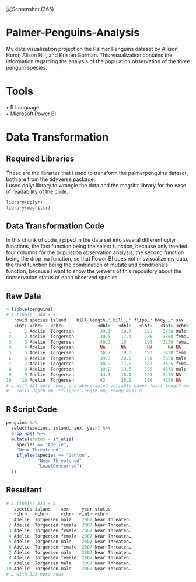 ![Screenshot (365)](https://user-images.githubusercontent.com/102712597/194695224-43a37b3a-2316-4295-8bb8-7cf07ca56f87.png)


# Palmer-Penguins-Analysis
My data visualization project on the Palmer Penguins dataset by Allison Horst, Alison Hill, and Kristen Gorman. This visualization contains the information regarding the analysis of the population observation of the three penguin species.

# Tools
• R Language <br>
• Microsoft Power BI

# Data Transformation

## Required Libraries
These are the libraries that i used to transform the palmerpenguins dataset, both are from the tidyverse package. <br>
I used dplyr library to wrangle the data and the magrittr library for the ease of readability of the code.

```r
library(dplyr)
library(magrittr)
```

## Data Transformation Code
In this chunk of code, i piped in the data set into several different dplyr functions, 
the first function being the select function, because only needed four columns for the population observation analysis, 
the second function being the drop_na function, so that Power BI does not misvisualize my data, 
the third function being the combination of mutate and conditionals function, because i want to show the viewers of this repository 
about the conservation status of each observed species.

## Raw Data
```r
> tibble(penguins)
# A tibble: 344 × 9
   rowid species island    bill_length…¹ bill_…² flipp…³ body_…⁴ sex    year
   <int> <chr>   <chr>             <dbl>   <dbl>   <int>   <int> <chr> <int>
 1     1 Adelie  Torgersen          39.1    18.7     181    3750 male   2007
 2     2 Adelie  Torgersen          39.5    17.4     186    3800 fema…  2007
 3     3 Adelie  Torgersen          40.3    18       195    3250 fema…  2007
 4     4 Adelie  Torgersen          NA      NA        NA      NA NA     2007
 5     5 Adelie  Torgersen          36.7    19.3     193    3450 fema…  2007
 6     6 Adelie  Torgersen          39.3    20.6     190    3650 male   2007
 7     7 Adelie  Torgersen          38.9    17.8     181    3625 fema…  2007
 8     8 Adelie  Torgersen          39.2    19.6     195    4675 male   2007
 9     9 Adelie  Torgersen          34.1    18.1     193    3475 NA     2007
10    10 Adelie  Torgersen          42      20.2     190    4250 NA     2007
# … with 334 more rows, and abbreviated variable names ¹​bill_length_mm,
#   ²​bill_depth_mm, ³​flipper_length_mm, ⁴​body_mass_g
```
## R Script Code
```r
penguins %>%
  select(species, island, sex, year) %>%
  drop_na() %>%
  mutate(status = if_else(
    species == "Adelie",
    "Near Threatened",
    if_else(species == "Gentoo",
            "Near Threatened",
            "LeastConcerned")
  )) 
```
## Resultant
```r
# A tibble: 333 × 5
   species island    sex     year status        
   <chr>   <chr>     <chr>  <int> <chr>         
 1 Adelie  Torgersen male    2007 Near Threaten…
 2 Adelie  Torgersen female  2007 Near Threaten…
 3 Adelie  Torgersen female  2007 Near Threaten…
 4 Adelie  Torgersen female  2007 Near Threaten…
 5 Adelie  Torgersen male    2007 Near Threaten…
 6 Adelie  Torgersen female  2007 Near Threaten…
 7 Adelie  Torgersen male    2007 Near Threaten…
 8 Adelie  Torgersen female  2007 Near Threaten…
 9 Adelie  Torgersen male    2007 Near Threaten…
10 Adelie  Torgersen male    2007 Near Threaten…
# … with 323 more rows
```


